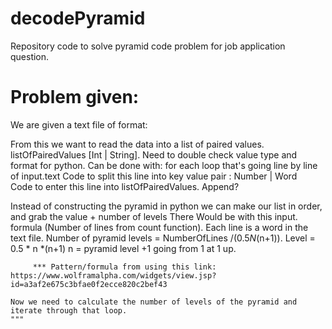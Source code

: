 # decodePyramid
Repository code to solve pyramid code problem for job application question.

# Problem given:
We are given a text file of format: 


From this we want to read the data into a list of paired values. 
listOfPairedValues [Int | String]. Need to double check value type and format for python.
Can be done with:
      for each loop that's going line by line of input.text
            Code to split this line into key value pair : Number | Word    
            Code to enter this line into listOfPairedValues. Append?
          
  Instead of constructing the pyramid in python we can make our list in order, and grab
  the value + number of levels There Would be with this input. 
  formula 
          (Number of lines from count function). Each line is a word in the text file.
           Number of pyramid levels = NumberOfLines /(0.5*N*(n+1)).
           Level = 0.5 * n *(n+1) 
           n = pyramid level +1 going from 1 at 1 up. 
           
         *** Pattern/formula from using this link: https://www.wolframalpha.com/widgets/view.jsp?id=a3af2e675c3bfae0f2ecce820c2bef43       

    Now we need to calculate the number of levels of the pyramid and iterate through that loop.
    """

